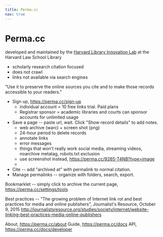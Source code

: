 ```yaml
---
title: Perma.cc
nav: true
---
```


# Perma.cc

developed and maintained by the [Harvard Library Innovation Lab](http://lil.law.harvard.edu/) at the Harvard Law School Library

- scholarly research citation focused
- does not crawl
- links not available via search engines

"Use it to preserve the online sources you cite and to make those records accessible to your readers."

- Sign up, https://perma.cc/sign-up 
    - individual account = 10 free links trial. Paid plans
    - Registrar sponsor = academic libraries and courts can sponsor accounts for unlimited usage
- Save a page -- paste url, wait. Click "Show record details" to add notes.
    - web archive (warc) + screen shot (png)
    - 24-hour period to delete records 
    - annotate links
    - error messages
    - things that won't really work social media, streaming videos, noarchive metatag, robots.txt exclusion
    - use screenshot instead, https://perma.cc/9265-T4NB?type=image
    - 
- Cite -- add "archived at" with permalink to normal citation.
- Manage permalinks -- organize with folders, search, export.

Bookmarklet -- simply click to archive the current page, https://perma.cc/settings/tools 

Best practices -- "The growing problem of Internet link rot and best practices for media and online publishers", Journalist's Resource, October 9, 2015 http://journalistsresource.org/studies/society/internet/website-linking-best-practices-media-online-publishers 

About, https://perma.cc/about
Guide, https://perma.cc/docs
API, https://perma.cc/docs/developer
